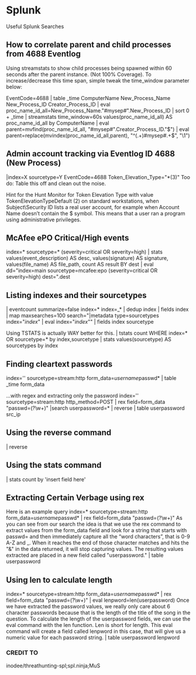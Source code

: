 # Splunk
Useful Splunk Searches

## How to correlate parent and child processes from 4688 Eventlog
Using streamstats to show child processes being spawned within 60 seconds after the parent instance. (Not 100% Coverage).
To increase/decrease this time span, simple tweak the time_window parameter below:

EventCode=4688
| table _time ComputerName New_Process_Name New_Process_ID Creator_Process_ID
| eval proc_name_id_all=New_Process_Name."#mysep#".New_Process_ID
| sort 0 + _time
| streamstats time_window=60s values(proc_name_id_all) AS proc_name_id_all by ComputerName
| eval parent=mvfind(proc_name_id_all, "#mysep#".Creator_Process_ID."$")
| eval parent=replace(mvindex(proc_name_id_all,parent), "^(.+)#mysep#.+$", "\1")


## Admin account tracking via Eventlog ID 4688 (New Process)
|index=X sourcetype=Y EventCode=4688 Token_Elevation_Type="*(3)"
Too do: Table this off and clean out the noise.

Hint for the Hunt
Monitor for Token Elevation Type with value TokenElevationTypeDefault (2) on standard workstations, when Subject\Security ID lists a 
real user account, for example when Account Name doesn’t contain the $ symbol. This means that a user ran a program using administrative 
privileges.

## McAfee ePO Critical/High events
index=* sourcetype=* (severity=critical OR severity=high) | stats values(event_description) AS desc, values(signature) AS signature, values(file_name) AS file_path, count AS result BY dest | eval dd="index=main sourcetype=mcafee:epo (severity=critical OR severity=high) dest=".dest

## Listing indexes and their sourcetypes
| eventcount summarize=false index=* index=_* | dedup index | fields index 
  | map maxsearches=100 search="|metadata type=sourcetypes index=\"$index$\" | eval index=\"$index$\""
  | fields index sourcetype
  
 Using TSTATS is actually WAY better for this.
 | tstats count WHERE index=* OR sourcetype=* by index,sourcetype | stats values(sourcetype) AS sourcetypes by index

## Finding cleartext passwords
index='' sourcetype=stream:http form_data=*username*passwd* | table _time form_data

...with regex and extracting only the password
index='' sourcetype=stream:http http_method=POST | rex field=form_data "passwd=(?<userpassword>\w+)" |search userpassword=* | reverse | table userpassword src_ip

## Using the reverse command
| reverse

## Using the stats command
| stats count by 'insert field here'

## Extracting Certain Verbage using rex
Here is an example query
index=* sourcetype=stream:http form_data=*username*passwd*
| rex field=form_data "passwd=(?<userpassword>\w+)"
As you can see from our search the idea is that we use the rex command to extract values from the form_data field and look for a string that starts with passwd= and then immediately capture all the “word characters”, that is 0-9 A-Z and _. When it reaches the end of those character matches and hits the "&" in the data returned, it will stop capturing values. The resulting values extracted are placed in a new field called "userpassword."
| table userpassword

## Using len to calculate length
index=* sourcetype=stream:http form_data=*username*passwd* | rex field=form_data "passwd=(?<userpassword>\w+)"
| eval lenpword=len(userpassword)
Once we have extracted the password values, we really only care about 6 character passwords because that is the length of the title of the song in the question. To calculate the length of the userpassword fields, we can use the eval command with the len function. Len is short for length. This eval command will create a field called lenpword in this case, that will give us a numeric value for each password string.
| table userpassword lenpword

### CREDIT TO
inodee/threathunting-spl;spl.ninja;MuS
